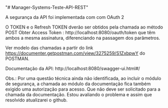 "# Manager-Systems-Teste-API-REST" 

A segurança da API foi implementada com com OAuth 2

O TOKEN e o Refresh TOKEN dverão ser obtidos pela chamada ao método POST Obter Access Token : http://localhost:8080/oauth/token que têm ambos a mesma assinatura, diferenciando na passagem dos parâmetros. 

Ver modelo das chamadas a partir do link https://documenter.getpostman.com/view/3275259/S1ZxbpwY do POSTMAN.

Documentação da API: http://localhost:8080/swagger-ui.html#/

Obs.: 
Por uma questão técnica ainda não identificada, ao incluir o módulo de segurança, a chamada ao módulo da documentação fica também exigido uma autorização para acesso. Que não deve ser solicitado para a chamada da documentação. Estou avaliando o problema e assim que resolvido atualizarei o github.




